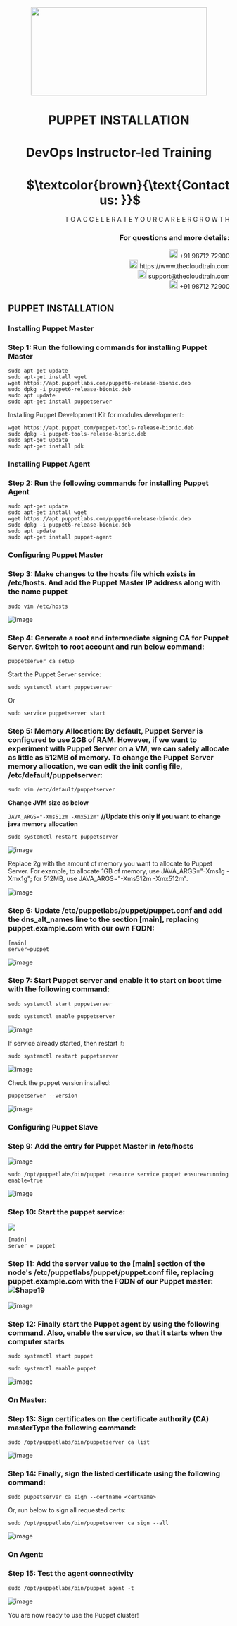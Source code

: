 <div align="center">
<img src=https://static.wixstatic.com/media/1c706c_a5df0ad56f894928bf858a74ba744b32~mv2.png/v1/fit/w_2500,h_1330,al_c/1c706c_a5df0ad56f894928bf858a74ba744b32~mv2.png width="400" height="200">
 </div>

# <div align="center"> PUPPET INSTALLATION </p>

# <div align="center"> DevOps Instructor-led Training </div>

# <div align="right"> $`\textcolor{brown}{\text{Contact us: }}`$  &emsp;&emsp;&emsp;&emsp;&emsp;&emsp;&emsp; </div>

<div align="right"> T O A C C E L E R A T E Y O U R C A R E E R G R O W T H </div>

### <div align="right"> For questions and more details: </div>

<div align="right"> <img src=https://w7.pngwing.com/pngs/759/922/png-transparent-telephone-logo-iphone-telephone-call-smartphone-phone-electronics-text-trademark-thumbnail.png width="20" height="20"> +91 98712 72900 </div>

<div align="right"> <img src=https://pbs.twimg.com/profile_images/1450734615946219520/jmBHQRRa_400x400.jpg width="20" height="20"> https://www.thecloudtrain.com </div>

<div align="right"> <img src=https://icons.iconarchive.com/icons/martz90/circle/512/email-icon.png width="20" height="20"> support@thecloudtrain.com </div>

<div align="right"> <img src=https://png.pngtree.com/png-vector/20221018/ourmid/pngtree-whatsapp-icon-png-image_6315990.png width="20" height="20"> +91 98712 72900 </div>

## PUPPET INSTALLATION

### Installing Puppet Master

### Step 1: Run the following commands for installing Puppet Master

```
sudo apt-get update
sudo apt-get install wget
wget https://apt.puppetlabs.com/puppet6-release-bionic.deb
sudo dpkg -i puppet6-release-bionic.deb
sudo apt update
sudo apt-get install puppetserver
```

Installing Puppet Development Kit for modules development:

```
wget https://apt.puppet.com/puppet-tools-release-bionic.deb
sudo dpkg -i puppet-tools-release-bionic.deb
sudo apt-get update
sudo apt-get install pdk
```

### Installing Puppet Agent

### Step 2: Run the following commands for installing Puppet Agent

```
sudo apt-get update
sudo apt-get install wget
wget https://apt.puppetlabs.com/puppet6-release-bionic.deb
sudo dpkg -i puppet6-release-bionic.deb
sudo apt update
sudo apt-get install puppet-agent
```

### Configuring Puppet Master

### Step 3: Make changes to the hosts file which exists in /etc/hosts. And add the Puppet Master IP address along with the name **puppet**

`sudo vim /etc/hosts`

![image](https://user-images.githubusercontent.com/37858762/235773037-64757233-52f4-4769-9517-8e951babcbc9.png)

### Step 4: Generate a root and intermediate signing CA for Puppet Server. Switch to **root** account and run below command:

`puppetserver ca setup`

Start the Puppet Server service:

`sudo systemctl start puppetserver`

Or

`sudo service puppetserver start`

### Step 5: Memory Allocation: By default, Puppet Server is configured to use 2GB of RAM. However, if we want to experiment with Puppet Server on a VM, we can safely allocate as little as 512MB of memory. To change the Puppet Server memory allocation, we can edit the init config file, /etc/default/puppetserver:

`sudo vim /etc/default/puppetserver`

**Change JVM size as below**

`JAVA_ARGS="-Xms512m -Xmx512m"` **//Update this only if you want to change java memory allocation**

`sudo systemctl restart puppetserver`

![image](https://user-images.githubusercontent.com/37858762/235773266-a471818f-e5c2-4283-a184-ca52a3d04c4f.png)

Replace 2g with the amount of memory you want to allocate to Puppet Server. For example, to allocate 1GB of memory, use JAVA\_ARGS="-Xms1g -Xmx1g"; for 512MB, use JAVA\_ARGS="-Xms512m -Xmx512m".

![image](https://user-images.githubusercontent.com/37858762/235773356-24f265f6-edc2-4adb-8b39-aafad4cc8fba.png)

### Step 6: Update /etc/puppetlabs/puppet/puppet.conf and add the dns_alt_names line to the section [main], replacing puppet.example.com with our own FQDN:

```
[main]
server=puppet
```

![image](https://user-images.githubusercontent.com/37858762/235773373-69db21d5-60f4-4b2a-a153-55a8817bff54.png)

### Step 7: Start Puppet server and enable it to start on boot time with the following command:

`sudo systemctl start puppetserver`

`sudo systemctl enable puppetserver`

![image](https://user-images.githubusercontent.com/37858762/235773396-049f4f6b-8f4c-468a-b1df-6ae87f3ca521.png)

If service already started, then restart it:

`sudo systemctl restart puppetserver`

![image](https://user-images.githubusercontent.com/37858762/235773522-e581cad8-6839-480d-aca7-76a5981aa1da.png)

Check the puppet version installed:

`puppetserver --version`

![image](https://user-images.githubusercontent.com/37858762/235773560-8f7f423c-a9d5-473c-be02-205741207170.png)

### Configuring Puppet Slave

### Step 9: Add the entry for Puppet Master in /etc/hosts

![image](https://user-images.githubusercontent.com/37858762/235773591-92199f6f-a60c-4d9b-bad8-9cb0afe85098.png)

`sudo /opt/puppetlabs/bin/puppet resource service puppet ensure=running enable=true`

![image](https://user-images.githubusercontent.com/37858762/235773652-a1cf2e87-7a6e-4f7e-af71-9030555c3779.png)

### Step 10: Start the puppet service: 

![](RackMultipart20230502-1-rwf2wg_html_e5a3510792b8b01a.png)

```
[main]
server = puppet
```

### Step 11: Add the server value to the [main] section of the node's /etc/puppetlabs/puppet/puppet.conf file, replacing puppet.example.com with the FQDN of our Puppet master: ![Shape19](RackMultipart20230502-1-rwf2wg_html_ad5fada4d777a516.gif)

![image](https://user-images.githubusercontent.com/37858762/235773737-2043ccc9-bad4-4828-b3dd-6ac8285fa1fe.png)

### Step 12: Finally start the Puppet agent by using the following command. Also, enable the service, so that it starts when the computer starts

`sudo systemctl start puppet`

`sudo systemctl enable puppet`

![image](https://user-images.githubusercontent.com/37858762/235773772-b1b003b3-7205-4490-8d16-fc76b5071563.png)

### On Master:

### Step 13: Sign certificates on the certificate authority (CA) masterType the following command:

`sudo /opt/puppetlabs/bin/puppetserver ca list`

![image](https://user-images.githubusercontent.com/37858762/235773818-9d8b5dc1-adae-4d43-b4d1-2bb9c896f4f5.png)

### Step 14: Finally, sign the listed certificate using the following command:

`sudo puppetserver ca sign --certname <certName>`

Or, run below to sign all requested certs:

`sudo /opt/puppetlabs/bin/puppetserver ca sign --all`

![image](https://user-images.githubusercontent.com/37858762/235773838-8aef9aa6-60da-4e9a-b949-a2eaf5da408a.png)

### On Agent:

### Step 15: Test the agent connectivity

`sudo /opt/puppetlabs/bin/puppet agent -t`

![image](https://user-images.githubusercontent.com/37858762/235773855-9f0431bc-c81b-4170-ae6f-9f3a3e7ac2da.png)

You are now ready to use the Puppet cluster!
